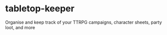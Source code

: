 # tabletop-keeper
Organise and keep track of your TTRPG campaigns, character sheets, party loot, and more

